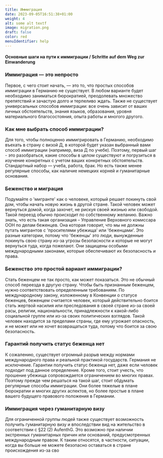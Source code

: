 ```yaml
---
title: Иммиграция
date: 2023-09-05T16:51:38+01:00
weight: 4
alt: some alt textf
image: migration.png
draft: false
color: red
menuIdentifier: help
---
```

#### Основные шаги на пути к иммиграции / Schritte auf dem Weg zur Einwanderung

### Иммиграция — это непросто

Первое, с чего стоит начать, — это то, что простых способов иммиграции в Германию не существует. В любом варианте будет необходимо заниматься бюрократией, преодолевать множество препятствий и зачастую долго и терпеливо ждать. Также не существует универсальных способов иммиграции: все очень зависит от ваших личных обстоятельств, знания языков, образования, уровня материального благосостояния, опыта работы и многого другого.

### Как мне выбрать способ иммиграции?

Для того, чтобы полноценно иммигрировать в Германию, необходимо въехать в страну с визой Д, в которой будет указан выбранный вами способ иммиграции (например, виза Д по учебе). Поэтому, первый шаг - это разобраться, какие способы в целом существуют и погрузиться в изучение конкретных с учетом ваших конкретных обстоятельств. Стандартный набор — учеба, работа, брак. Но есть также менее регулярные способы, как наличие немецких корней и гуманитарные основания.

### Беженство и миграция

Подумайте о 'мигранте' как о человеке, который решает покинуть свой дом, чтобы начать новую жизнь в другой стране. Такой человек может вернуться домой, когда захочет, не рискуя своей жизнью или свободой. Такой переезд обычно происходит по собственному желанию. Важно знать, что есть такая организация – Управление Верховного комиссара ООН по делам беженцев. Она которая говорит, что мы не должны путать мигрантов с 'просителями убежища' или 'беженцами'. Это разные категории, потому что 'беженцы' это люди, вынужденные покинуть свою страну из-за угрозы безопасности и которые не могут вернуться туда, когда пожелают. Они защищены особыми международными законами, которые обеспечивают их безопасность и права.

### Беженство это простой вариант иммиграции?

Стать беженцем не так просто, как может показаться. Это не обычный способ переезда в другую страну. Чтобы быть признанным беженцем, нужно соответствовать определенным требованиям. По международному закону, изложенному в Конвенции о статусе беженцев, беженцем считается человек, который действительно боится стать жертвой насилия или преследования в своей стране из-за своей расы, религии, национальности, принадлежности к какой-либо социальной группе или из-за своих политических взглядов. Такой человек находится за пределами страны, где ему угрожает опасность, и не может или не хочет возвращаться туда, потому что боится за свою безопасность.

### Гарантий получить статус беженца нет

К сожалению, существует огромный разрыв между нормами международного права и реальной практикой государств. Германия не исключение. Гарантии получить статус беженца нет, даже если человек подходит под данное определение. Кроме того, стоит учесть, что прошение убежища сопровождается ограничением во многих правах. Поэтому прежде чем решаться на такой шаг, стоит обдумать регулярные способы иммиграции. Они более тяжелые в плане бюрократии и многих других аспектов, но более простые в плане вашего будущего правового положения в Германии.

### Иммиграция через гуманитарную визу

Для ограниченной группы людей также существует возможность получить гуманитарную визу и впоследствии вид на жительство в соответствии с §22 (2) AufenthG. Это возможно при наличии экстренных гуманитарных причин или оснований, предусмотренных международным правом. К таким относятся, в частности, ситуации, когда вы больше не можете безопасно оставаться в стране происхождения из-за сво